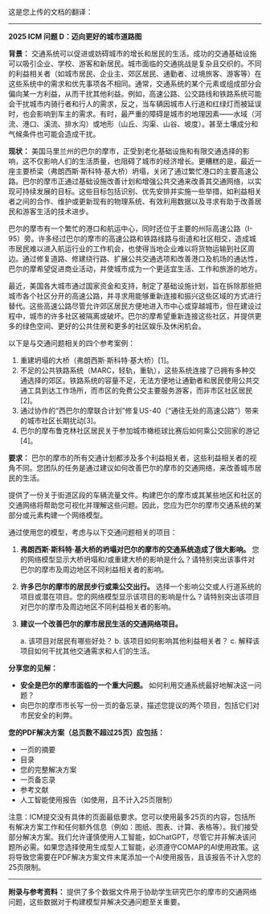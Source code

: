 这是您上传的文档的翻译：

---

**2025 ICM 问题 D：迈向更好的城市道路图**

**背景：**
交通系统可以促进或妨碍城市的增长和居民的生活。成功的交通基础设施可以吸引企业、学校、游客和新居民。城市面临的交通挑战是复杂且交织的。不同的利益相关者（如城市居民、企业主、郊区居民、通勤者、过境旅客、游客等）在这些系统中的需求和优先事项各不相同。通常，交通系统的某个元素或组成部分会偏向某一方利益，从而干扰其他利益。例如，高速公路、公交路线和铁路系统可能会干扰城市内骑行者和行人的需求，反之，当车辆因城市人行道和红绿灯而被延误时，也会影响到车主的需求。有时，最严重的障碍是城市的地理因素——水域（河流、港口、溪流、排水沟）或地形（山丘、沟渠、山谷、坡度）。甚至土壤成分和气候条件也可能会造成干扰。

**现状：**
美国马里兰州的巴尔的摩市，正受到老化基础设施和有限交通选择的影响，这不仅影响人们的生活质量，也阻碍了城市的经济增长。更糟糕的是，最近一座主要桥梁（弗朗西斯·斯科特·基大桥）坍塌，关闭了通过繁忙港口的主要高速公路。巴尔的摩市正通过基础设施改善计划和增强公共交通来改善其交通网络，以实现可持续发展的目标。这些目标包括识别、优先安排并实施一些举措，如利益相关者之间的合作、维护或更新现有的物理系统、有效利用数据以及寻求有助于改善居民和游客生活的技术进步。

巴尔的摩市有一个繁忙的港口和航运中心，同时还位于主要的州际高速公路（I-95）旁。许多经过巴尔的摩市的高速公路和铁路线路与街道和社区相交，造成城市居民难以进入航运行业的工作机会，也使得当地企业难以将货物运输到社区周边。通过修复道路、修建绕行路、扩展公共交通选项和改善港口及机场的通达性，巴尔的摩希望促进商业活动，并使城市成为一个更适宜生活、工作和旅游的地方。

最近，美国各大城市通过国家资金和支持，制定了基础设施计划，旨在拆除那些把城市各个社区分开的高速公路，并寻求用能够重新连接和振兴这些区域的方式进行替代。这些高速公路尽管允许郊区居民方便地进入市中心或穿越城市，但在建设过程中，城市的许多社区被隔离或破坏。巴尔的摩希望重新连接这些社区，并提供更多的绿色空间、更好的公共住房和更多的社区娱乐及休闲机会。

以下是与交通问题相关的四个参考案例：

1. 重建坍塌的大桥（弗朗西斯·斯科特·基大桥）[1]。
2. 不足的公共铁路系统（MARC，轻轨，重轨），这些系统连接了已拥有多种交通选择的郊区。铁路系统的容量不足，无法方便地让通勤者和居民使用公共交通工具到达工作场所，而市区的免费公交主要服务游客，而非市区社区居民[2]。
3. 通过协作的“西巴尔的摩联合计划”修复US-40（“通往无处的高速公路”）带来的城市社区长期扰动[3]。
4. 巴尔的摩布鲁克林社区居民关于参加城市橄榄球比赛后如何乘公交回家的游记[4]。

**要求：**
巴尔的摩市的所有交通计划都涉及多个利益相关者，这些利益相关者的视角不同。您团队的任务是通过建议如何改善巴尔的摩市的交通网络，来改善城市居民的生活。

提供了一份关于街道区段的车辆流量文件。构建巴尔的摩市或其某些地区和社区的交通网络将帮助您可视化并理解这些问题。因此，您应为巴尔的摩市交通系统的某部分或元素构建一个网络模型。

通过使用您的模型，考虑与以下交通问题相关的项目：

1. **弗朗西斯·斯科特·基大桥的坍塌对巴尔的摩市的交通系统造成了很大影响。** 您的网络模型显示大桥坍塌和/或重建大桥的影响是什么？请特别突出该事件对巴尔的摩市及周边地区不同利益相关者的影响。
2. **许多巴尔的摩市的居民步行或乘公交出行。** 选择一个影响公交或人行道系统的项目或潜在项目。您的网络模型显示该项目的影响是什么？请特别突出该项目对巴尔的摩市及周边地区不同利益相关者的影响。
3. **建议一个改善巴尔的摩市居民生活的交通网络项目。**

   a. 该项目对居民有哪些好处？
   b. 该项目如何影响其他利益相关者？
   c. 解释该项目如何干扰其他交通需求和人们的生活。

**分享您的见解：**

- **安全是巴尔的摩市面临的一个重大问题。** 如何利用交通系统最好地解决这一问题？
- 向巴尔的摩市市长写一份一页的备忘录，描述您提议的两个项目，包括它们对市民安全的利弊。

**您的PDF解决方案（总页数不超过25页）应包括：**

- 一页的摘要
- 目录
- 您的完整解决方案
- 一页备忘录
- 参考文献
- 人工智能使用报告（如使用，且不计入25页限制）

注意：ICM提交没有具体的页面最低要求。您可以使用最多25页的内容，包括所有解决方案工作和任何额外信息（例如：图纸、图表、计算、表格等）。我们接受部分解决方案。我们允许谨慎使用人工智能，如ChatGPT，尽管它并非解决该问题所必需。如果您选择使用生成型人工智能，必须遵守COMAP的AI使用政策。这将导致您需要在PDF解决方案文件末尾添加一个AI使用报告，且该报告不计入您的25页限制。

---

**附录与参考资料：**
提供了多个数据文件用于协助学生研究巴尔的摩市的交通网络问题，这些数据对于构建模型并解决交通问题至关重要。
